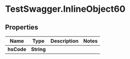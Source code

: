 # TestSwagger.InlineObject60

## Properties

Name | Type | Description | Notes
------------ | ------------- | ------------- | -------------
**hsCode** | **String** |  | 


